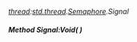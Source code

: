 _[thread](../../modules/thread/thread-module.md):[std.thread](../../modules/std/std-thread.md).[Semaphore](../../modules/std/std-thread-semaphore.md).Signal_
##### Method Signal:Void(  )
